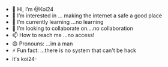 - 👋 Hi, I’m @Koi24
- 👀 I’m interested in ... making the internet a safe a good place 
- 🌱 I’m currently learning ...no learning
- 💞️ I’m looking to collaborate on....no collaboration 
- 📫 How to reach me ...no access!
- 😄 Pronouns: ...im a man
- ⚡ Fun fact: ...there is no system that can't be hack
- it's koi24-
